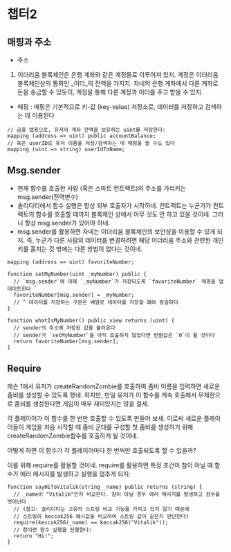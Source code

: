 # 챕터2
## 매핑과 주소
- 주소
1. 이더리움 블록체인은 은행 계좌와 같은 계정들로 이루어져 있지. 계정은 이더리움 블록체인상의 통화인 _이더_의 잔액을 가지지. 자네의 은행 계좌에서 다른 계좌로 돈을 송금할 수 있듯이, 계정을 통해 다른 계정과 이더를 주고 받을 수 있지.

- 매핑 : 매핑은 기본적으로 키-값 (key-value) 저장소로, 데이터를 저장하고 검색하는 데 이용된다
```solidity
// 금융 앱용으로, 유저의 계좌 잔액을 보유하는 uint를 저장한다: 
mapping (address => uint) public accountBalance;
// 혹은 userID로 유저 이름을 저장/검색하는 데 매핑을 쓸 수도 있다 
mapping (uint => string) userIdToName;
```

## Msg.sender
- 현재 함수를 호출한 사람 (혹은 스마트 컨트랙트)의 주소를 가리키는 msg.sender(전역변수)
- 솔리디티에서 함수 실행은 항상 외부 호출자가 시작하네. 컨트랙트는 누군가가 컨트랙트의 함수를 호출할 때까지 블록체인 상에서 아무 것도 안 하고 있을 것이네. 그러니 항상 msg.sender가 있어야 하네.
- msg.sender를 활용하면 자네는 이더리움 블록체인의 보안성을 이용할 수 있게 되지. 즉, 누군가 다른 사람의 데이터를 변경하려면 해당 이더리움 주소와 관련된 개인키를 훔치는 것 밖에는 다른 방법이 없다는 것이네.
```solidity
mapping (address => uint) favoriteNumber;

function setMyNumber(uint _myNumber) public {
  // `msg.sender`에 대해 `_myNumber`가 저장되도록 `favoriteNumber` 매핑을 업데이트한다 `
  favoriteNumber[msg.sender] = _myNumber;
  // ^ 데이터를 저장하는 구문은 배열로 데이터를 저장할 떄와 동일하다 
}

function whatIsMyNumber() public view returns (uint) {
  // sender의 주소에 저장된 값을 불러온다 
  // sender가 `setMyNumber`을 아직 호출하지 않았다면 반환값은 `0`이 될 것이다
  return favoriteNumber[msg.sender];
}

```
## Require
레슨 1에서 유저가 createRandomZombie를 호출하여 좀비 이름을 입력하면 새로운 좀비를 생성할 수 있도록 했네. 하지만, 만일 유저가 이 함수를 계속 호출해서 무제한으로 좀비를 생성한다면 게임이 매우 재미있지는 않을 걸세.

각 플레이어가 이 함수를 한 번만 호출할 수 있도록 만들어 보세. 이로써 새로운 플레이어들이 게임을 처음 시작할 때 좀비 군대를 구성할 첫 좀비를 생성하기 위해 createRandomZombie함수를 호출하게 될 것이네.

어떻게 하면 이 함수가 각 플레이어마다 한 번씩만 호출되도록 할 수 있을까?

이를 위해 require를 활용할 것이네. require를 활용하면 특정 조건이 참이 아닐 때 함수가 에러 메시지를 발생하고 실행을 멈추게 되지:
```solidity
function sayHiToVitalik(string _name) public returns (string) {
  // _name이 "Vitalik"인지 비교한다. 참이 아닐 경우 에러 메시지를 발생하고 함수를 벗어난다
  // (참고: 솔리디티는 고유의 스트링 비교 기능을 가지고 있지 않기 때문에 
  // 스트링의 keccak256 해시값을 비교하여 스트링 값이 같은지 판단한다)
  require(keccak256(_name) == keccak256("Vitalik"));
  // 참이면 함수 실행을 진행한다:
  return "Hi!";
}
```
